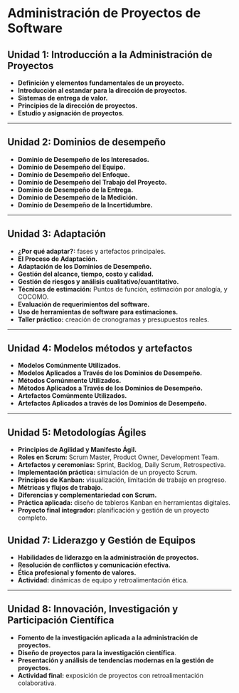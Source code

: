 # Administración de Proyectos de Software  

## **Unidad 1: Introducción a la Administración de Proyectos**  
- **Definición y elementos fundamentales de un proyecto.**
- **Introducción al estandar para la dirección de proyectos.**
- **Sistemas de entrega de valor.**
- **Principios de la dirección de proyectos.** 
- **Estudio y asignación de proyectos**.  

---

## **Unidad 2: Dominios de desempeño**
- **Dominio de Desempeño de los Interesados.**
- **Dominio de Desempeño del Equipo.**
- **Dominio de Desempeño del Enfoque.**
- **Dominio de Desempeño del Trabajo del Proyecto.**
- **Dominio de Desempeño de la Entrega.**
- **Dominio de Desempeño de la Medición.**
- **Dominio de Desempeño de la Incertidumbre.**
---

## **Unidad 3: Adaptación**  
- **¿Por qué adaptar?:** fases y artefactos principales.
- **El Proceso de Adaptación.**
- **Adaptación de los Dominios de Desempeño.**
- **Gestión del alcance, tiempo, costo y calidad.**  
- **Gestión de riesgos y análisis cualitativo/cuantitativo.**
- **Técnicas de estimación:** Puntos de función, estimación por analogía, y COCOMO.  
- **Evaluación de requerimientos del software.**  
- **Uso de herramientas de software para estimaciones.**  
- **Taller práctico:** creación de cronogramas y presupuestos reales.     
---

## **Unidad 4: Modelos métodos y artefactos**  
- **Modelos Comúnmente Utilizados.**
- **Modelos Aplicados a Través de los Dominios de Desempeño.**
- **Métodos Comúnmente Utilizados.**
- **Métodos Aplicados a Través de los Dominios de Desempeño.**
- **Artefactos Comúnmente Utilizados.**
- **Artefactos Aplicados a través de los Dominios de Desempeño.**
---

## **Unidad 5: Metodologías Ágiles**  
- **Principios de Agilidad y Manifesto Ágil.**  
- **Roles en Scrum:** Scrum Master, Product Owner, Development Team.  
- **Artefactos y ceremonias:** Sprint, Backlog, Daily Scrum, Retrospectiva.  
- **Implementación práctica:** simulación de un proyecto Scrum.  
- **Principios de Kanban:** visualización, limitación de trabajo en progreso.  
- **Métricas y flujos de trabajo.**  
- **Diferencias y complementariedad con Scrum.**  
- **Práctica aplicada:** diseño de tableros Kanban en herramientas digitales.
- **Proyecto final integrador:** planificación y gestión de un proyecto completo.  

## **Unidad 7: Liderazgo y Gestión de Equipos**  
- **Habilidades de liderazgo en la administración de proyectos.**  
- **Resolución de conflictos y comunicación efectiva.**  
- **Ética profesional y fomento de valores.**  
- **Actividad:** dinámicas de equipo y retroalimentación ética.  

---

## **Unidad 8: Innovación, Investigación y Participación Científica**  
- **Fomento de la investigación aplicada a la administración de proyectos.**  
- **Diseño de proyectos para la investigación científica**.  
- **Presentación y análisis de tendencias modernas en la gestión de proyectos.**  
- **Actividad final:** exposición de proyectos con retroalimentación colaborativa.  

